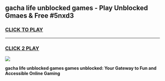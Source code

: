 
## gacha life unblocked games - Play Unblocked Gmaes & Free #5nxd3
<h3>
<a href="https://premium.freeplayer.one?title=gacha_life_unblocked_games&ref=01M">CLICK TO PLAY</a></h3>
<hr>

<h3>
<a href="https://premium.freeplayer.one?title=gacha_life_unblocked_games&ref=01M">CLICK 2 PLAY</a>
  
</h3>

<a href="https://premium.freeplayer.one?title=gacha_life_unblocked_games&ref=01M"><img src="https://clearcache.store/games.png"></a>


**gacha life unblocked games games unblocked: Your Gateway to Fun and Accessible Online Gaming**
